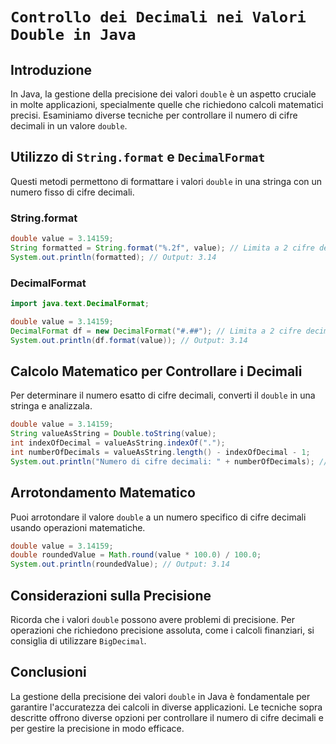 # `Controllo dei Decimali nei Valori Double in Java`

## Introduzione
In Java, la gestione della precisione dei valori `double` è un aspetto cruciale in molte applicazioni, specialmente quelle che richiedono calcoli matematici precisi. Esaminiamo diverse tecniche per controllare il numero di cifre decimali in un valore `double`.

## Utilizzo di `String.format` e `DecimalFormat`
Questi metodi permettono di formattare i valori `double` in una stringa con un numero fisso di cifre decimali.

### String.format
```java
double value = 3.14159;
String formatted = String.format("%.2f", value); // Limita a 2 cifre decimali
System.out.println(formatted); // Output: 3.14
```

### DecimalFormat
```java
import java.text.DecimalFormat;

double value = 3.14159;
DecimalFormat df = new DecimalFormat("#.##"); // Limita a 2 cifre decimali
System.out.println(df.format(value)); // Output: 3.14
```

## Calcolo Matematico per Controllare i Decimali
Per determinare il numero esatto di cifre decimali, converti il `double` in una stringa e analizzala.

```java
double value = 3.14159;
String valueAsString = Double.toString(value);
int indexOfDecimal = valueAsString.indexOf(".");
int numberOfDecimals = valueAsString.length() - indexOfDecimal - 1;
System.out.println("Numero di cifre decimali: " + numberOfDecimals); // Output: 5
```

## Arrotondamento Matematico
Puoi arrotondare il valore `double` a un numero specifico di cifre decimali usando operazioni matematiche.

```java
double value = 3.14159;
double roundedValue = Math.round(value * 100.0) / 100.0;
System.out.println(roundedValue); // Output: 3.14
```

## Considerazioni sulla Precisione
Ricorda che i valori `double` possono avere problemi di precisione. Per operazioni che richiedono precisione assoluta, come i calcoli finanziari, si consiglia di utilizzare `BigDecimal`.

## Conclusioni
La gestione della precisione dei valori `double` in Java è fondamentale per garantire l'accuratezza dei calcoli in diverse applicazioni. Le tecniche sopra descritte offrono diverse opzioni per controllare il numero di cifre decimali e per gestire la precisione in modo efficace.
